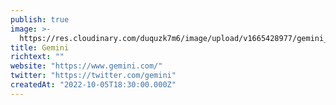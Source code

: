 ```yaml
---
publish: true
image: >-
  https://res.cloudinary.com/duquzk7m6/image/upload/v1665428977/gemini_zjhh4m.png
title: Gemini
richtext: ""
website: "https://www.gemini.com/"
twitter: "https://twitter.com/gemini"
createdAt: "2022-10-05T18:30:00.000Z"
---
```

